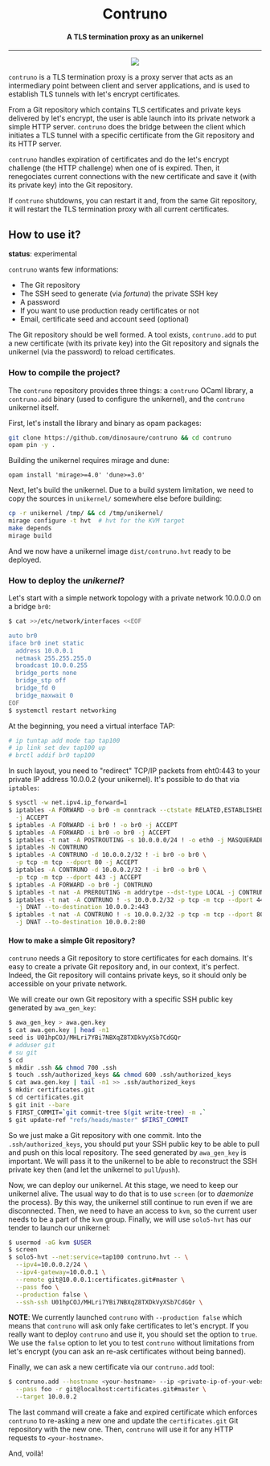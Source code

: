 <h1 align="center">Contruno</h1>
<h4 align="center">A TLS termination proxy as an unikernel</h4>
<hr>

<p align="center">
<img src="https://github.com/dinosaure/contruno/blob/main/img/uno.jpg?raw=true">
</p>

`contruno` is a TLS termination proxy is a proxy server that acts as an
intermediary point between client and server applications, and is used to
establish TLS tunnels with let's encrypt certificates.

From a Git repository which contains TLS certificates and private keys
delivered by let's encrypt, the user is able launch into its private network a
simple HTTP server. `contruno` does the bridge between the client which
initiates a TLS tunnel with a specific certificate from the Git repository and
its HTTP server.

`contruno` handles expiration of certificates and do the let's encrypt
challenge (the HTTP challenge) when one of is expired. Then, it renegociates
current connections with the new certificate and save it (with its private key)
into the Git repository.

If `contruno` shutdowns, you can restart it and, from the same Git repository,
it will restart the TLS termination proxy with all current certificates.

## How to use it?

**status**: experimental

`contruno` wants few informations:
- The Git repository
- The SSH seed to generate (via _fortuna_) the private SSH key
- A password
- If you want to use production ready certificates or not
- Email, certificate seed and account seed (optional)

The Git repository should be well formed. A tool exists, `contruno.add` to put
a new certificate (with its private key) into the Git repository and signals
the unikernel (via the password) to reload certificates.

### How to compile the project?

The `contruno` repository provides three things: a `contruno` OCaml library, a
`contruno.add` binary (used to configure the unikernel), and the `contruno`
unikernel itself.

First, let's install the library and binary as opam packages:
```sh
git clone https://github.com/dinosaure/contruno && cd contruno
opam pin -y .
```

Building the unikernel requires mirage and dune:
```
opam install 'mirage>=4.0' 'dune>=3.0'
```

Next, let's build the unikernel. Due to a build system limitation, we need to
copy the sources in `unikernel/` somewhere else before building:
```sh
cp -r unikernel /tmp/ && cd /tmp/unikernel/
mirage configure -t hvt  # hvt for the KVM target
make depends
mirage build
```

And we now have a unikernel image `dist/contruno.hvt` ready to be deployed.

### How to deploy the _unikernel_?

Let's start with a simple network topology with a private network 10.0.0.0 on a
bridge `br0`:
```sh
$ cat >>/etc/network/interfaces <<EOF

auto br0
iface br0 inet static
  address 10.0.0.1
  netmask 255.255.255.0
  broadcast 10.0.0.255
  bridge_ports none
  bridge_stp off
  bridge_fd 0
  bridge_maxwait 0
EOF
$ systemctl restart networking
```

At the beginning, you need a virtual interface TAP:
```sh
# ip tuntap add mode tap tap100
# ip link set dev tap100 up
# brctl addif br0 tap100
```

In such layout, you need to "redirect" TCP/IP packets from eht0:443 to your
private IP address 10.0.0.2 (your unikernel). It's possible to do that via
`iptables`:
```sh
$ sysctl -w net.ipv4.ip_forward=1
$ iptables -A FORWARD -o br0 -m conntrack --ctstate RELATED,ESTABLISHED \
  -j ACCEPT
$ iptables -A FORWARD -i br0 ! -o br0 -j ACCEPT
$ iptables -A FORWARD -i br0 -o br0 -j ACCEPT
$ iptables -t nat -A POSTROUTING -s 10.0.0.0/24 ! -o eth0 -j MASQUERADE
$ iptables -N CONTRUNO
$ iptables -A CONTRUNO -d 10.0.0.2/32 ! -i br0 -o br0 \
  -p tcp -m tcp --dport 80 -j ACCEPT
$ iptables -A CONTRUNO -d 10.0.0.2/32 ! -i br0 -o br0 \
  -p tcp -m tcp --dport 443 -j ACCEPT
$ iptables -A FORWARD -o br0 -j CONTRUNO
$ iptables -t nat -A PREROUTING -m addrytpe --dst-type LOCAL -j CONTRUNO
$ iptables -t nat -A CONTRUNO ! -s 10.0.0.2/32 -p tcp -m tcp --dport 443 \
  -j DNAT --to-destination 10.0.0.2:443
$ iptables -t nat -A CONTRUNO ! -s 10.0.0.2/32 -p tcp -m tcp --dport 80 \
  -j DNAT --to-destination 10.0.0.2:80
```

#### How to make a simple Git repository?

`contruno` needs a Git repository to store certificates for each domains. It's
easy to create a private Git repository and, in our context, it's perfect.
Indeed, the Git repository will contains private keys, so it should only be
accessible on your private network.

We will create our own Git repository with a specific SSH public key generated
by `awa_gen_key`:
```sh
$ awa_gen_key > awa.gen.key
$ cat awa.gen.key | head -n1
seed is U01hpCOJ/MHLri7YBi7NBXqZ8TXDkVyXSb7CdGQr
# adduser git
# su git
$ cd
$ mkdir .ssh && chmod 700 .ssh
$ touch .ssh/authorized_keys && chmod 600 .ssh/authorized_keys
$ cat awa.gen.key | tail -n1 >> .ssh/authorized_keys
$ mkdir certificates.git
$ cd certificates.git
$ git init --bare
$ FIRST_COMMIT=`git commit-tree $(git write-tree) -m .`
$ git update-ref "refs/heads/master" $FIRST_COMMIT
```

So we just make a Git repository with one commit. Into the
`.ssh/authorized_keys`, you should put your SSH public key to be able to pull
and push on this local repository. The seed generated by `awa_gen_key` is
important. We will pass it to the unikernel to be able to reconstruct the SSH
private key then (and let the unikernel to `pull`/`push`).

Now, we can deploy our unikernel. At this stage, we need to keep our unikernel
alive. The usual way to do that is to use `screen` (or to _daemonize_ the
process). By this way, the unikernel still continue to run even if we are
disconnected. Then, we need to have an access to `kvm`, so the current user
needs to be a part of the `kvm` group. Finally, we will use `solo5-hvt` has our
tender to launch our unikernel:
```sh
$ usermod -aG kvm $USER
$ screen
$ solo5-hvt --net:service=tap100 contruno.hvt -- \
  --ipv4=10.0.0.2/24 \
  --ipv4-gateway=10.0.0.1 \
  --remote git@10.0.0.1:certificates.git#master \
  --pass foo \
  --production false \
  --ssh-ssh U01hpCOJ/MHLri7YBi7NBXqZ8TXDkVyXSb7CdGQr \
```

**NOTE**: We currently launched `contruno` with `--production false` which
means that `contruno` will ask only fake certificates to let's encrypt. If you
really want to deploy `contruno` and use it, you should set the option to
`true`. We use the `false` option to let you to test `contruno` without
limitations from let's encrypt (you can ask an re-ask certificates without
being banned).

Finally, we can ask a new certificate via our `contruno.add` tool:
```sh
$ contruno.add --hostname <your-hostname> --ip <private-ip-of-your-website> \
  --pass foo -r git@localhost:certificates.git#master \
  --target 10.0.0.2
```

The last command will create a fake and expired certificate which enforces
`contruno` to re-asking a new one and update the `certificates.git` Git
repository with the new one. Then, `contruno` will use it for any HTTP
requests to `<your-hostname>`.

And, voilà!
